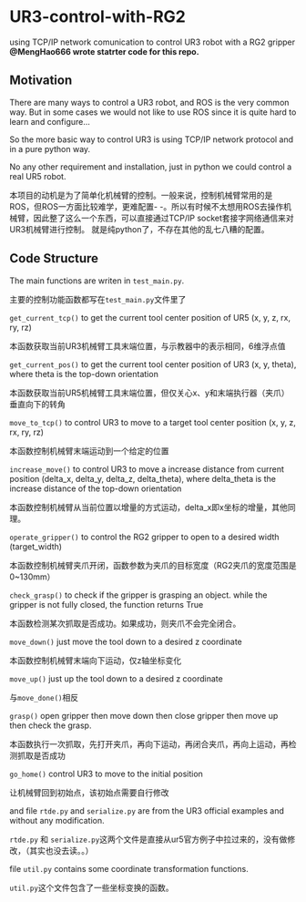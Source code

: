 # UR3-control-with-RG2
using TCP/IP network comunication to control UR3 robot with a RG2 gripper  **@MengHao666 wrote statrter code for this repo.**

## Motivation

There are many ways to control a UR3 robot, and ROS is the very common way. But in some cases we would not like to use ROS since it is quite hard to learn and configure...

So the more basic way to control UR3 is using TCP/IP network protocol and in a pure python way.

No any other requirement and installation, just in python we could control a real UR5 robot.

本项目的动机是为了简单化机械臂的控制。一般来说，控制机械臂常用的是ROS，但ROS一方面比较难学，更难配置- -。所以有时候不太想用ROS去操作机械臂，因此整了这么一个东西，可以直接通过TCP/IP socket套接字网络通信来对UR3机械臂进行控制。
就是纯python了，不存在其他的乱七八糟的配置。

## Code Structure
The main functions are writen in ` test_main.py `.

主要的控制功能函数都写在`test_main.py`文件里了

`get_current_tcp()` to get the current tool center position of UR5 (x, y, z, rx, ry, rz) 

本函数获取当前UR3机械臂工具末端位置，与示教器中的表示相同，6维浮点值

`get_current_pos()` to get the current tool center position of UR3 (x, y, theta), where theta is the top-down orientation

本函数获取当前UR5机械臂工具末端位置，但仅关心x、y和末端执行器（夹爪）垂直向下的转角

`move_to_tcp()` to control UR3 to move to a target tool center position (x, y, z, rx, ry, rz)

本函数控制机械臂末端运动到一个给定的位置

`increase_move()` to control UR3 to move a increase distance from current position (delta_x, delta_y, delta_z, delta_theta), where delta_theta is the increase distance of the top-down orientation

本函数控制机械臂从当前位置以增量的方式运动，delta_x即x坐标的增量，其他同理。

`operate_gripper()` to control the RG2 gripper to open to a desired width (target_width)

本函数控制机械臂夹爪开闭，函数参数为夹爪的目标宽度（RG2夹爪的宽度范围是0~130mm）

`check_grasp()` to check if the gripper is grasping an object. while the gripper is not fully closed, the function returns True

本函数检测某次抓取是否成功。如果成功，则夹爪不会完全闭合。

`move_down()` just move the tool down to a desired z coordinate

本函数控制机械臂末端向下运动，仅z轴坐标变化

`move_up()` just up the tool down to a desired z coordinate

与`move_done()`相反

`grasp()` open gripper then move down then close gripper then move up then check the grasp.

本函数执行一次抓取，先打开夹爪，再向下运动，再闭合夹爪，再向上运动，再检测抓取是否成功

`go_home()` control UR3 to move to the initial position

让机械臂回到初始点，该初始点需要自行修改

and file `rtde.py` and `serialize.py` are from the UR3 official examples and without any modification.

`rtde.py` 和 `serialize.py`这两个文件是直接从ur5官方例子中拉过来的，没有做修改，（其实也没去读。。）

file `util.py` contains some coordinate transformation functions.

`util.py`这个文件包含了一些坐标变换的函数。


